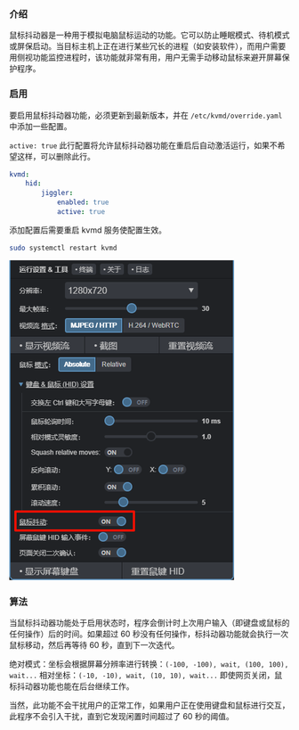 ### 介绍

鼠标抖动器是一种用于模拟电脑鼠标运动的功能。它可以防止睡眠模式、待机模式或屏保启动。当目标主机上正在进行某些冗长的进程（如安装软件），而用户需要用侧视功能监控进程时，该功能就非常有用，用户无需手动移动鼠标来避开屏幕保护程序。

### 启用
要启用鼠标抖动器功能，必须更新到最新版本，并在 `/etc/kvmd/override.yaml` 中添加一些配置。

`active: true` 此行配置将允许鼠标抖动器功能在重启后自动激活运行，如果不希望这样，可以删除此行。

```yaml
kvmd:
    hid:
        jiggler:
            enabled: true
            active: true
```

添加配置后需要重启 kvmd 服务使配置生效。

```bash
sudo systemctl restart kvmd
```

![PixPin_2024-06-30_19-39-44](./img/PixPin_2024-06-30_19-39-44.png)

### 算法

当鼠标抖动器功能处于启用状态时，程序会倒计时上次用户输入（即键盘或鼠标的任何操作）后的时间。如果超过 60 秒没有任何操作，标抖动器功能就会执行一次鼠标移动，然后再等待 60 秒，直到下一次迭代。

绝对模式：坐标会根据屏幕分辨率进行转换：`(-100, -100), wait, (100, 100), wait...` 相对坐标：`(-10, -10), wait, (10, 10), wait...`
即使网页关闭，鼠标抖动器功能也能在后台继续工作。

当然，此功能不会干扰用户的正常工作，如果用户正在使用键盘和鼠标进行交互，此程序不会引入干扰，直到它发现闲置时间超过了 60 秒的阈值。

